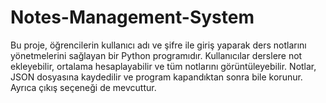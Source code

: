 # Notes-Management-System
Bu proje, öğrencilerin kullanıcı adı ve şifre ile giriş yaparak ders notlarını yönetmelerini sağlayan bir Python programıdır. Kullanıcılar derslere not ekleyebilir, ortalama hesaplayabilir ve tüm notlarını görüntüleyebilir. Notlar, JSON dosyasına kaydedilir ve program kapandıktan sonra bile korunur. Ayrıca çıkış seçeneği de mevcuttur.

